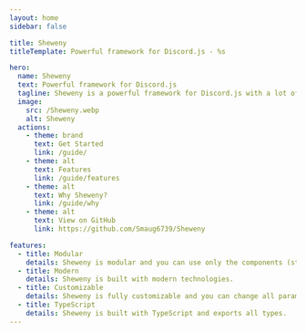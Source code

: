 ```yaml
---
layout: home
sidebar: false

title: Sheweny
titleTemplate: Powerful framework for Discord.js - %s

hero:
  name: Sheweny
  text: Powerful framework for Discord.js
  tagline: Sheweny is a powerful framework for Discord.js with a lot of features and a modular structure.
  image:
    src: /Sheweny.webp
    alt: Sheweny
  actions:
    - theme: brand
      text: Get Started
      link: /guide/
    - theme: alt
      text: Features
      link: /guide/features
    - theme: alt
      text: Why Sheweny?
      link: /guide/why
    - theme: alt
      text: View on GitHub
      link: https://github.com/Smaug6739/Sheweny

features:
  - title: Modular
    details: Sheweny is modular and you can use only the components (structures/managers) you need.
  - title: Modern
    details: Sheweny is built with modern technologies.
  - title: Customizable
    details: Sheweny is fully customizable and you can change all parameters/options.
  - title: TypeScript
    details: Sheweny is built with TypeScript and exports all types.
---
```

